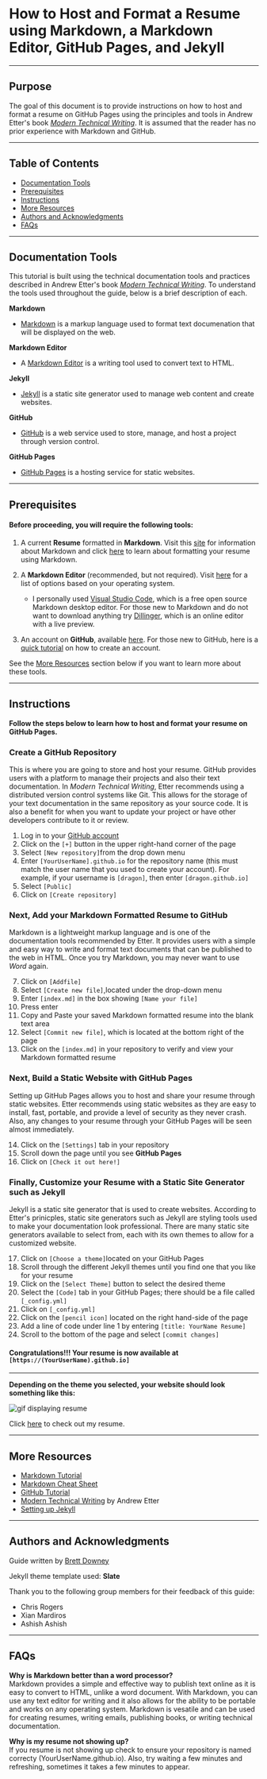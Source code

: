 # **How to Host and Format a Resume using Markdown, a Markdown Editor, GitHub Pages, and Jekyll**
---

## **Purpose**  
The goal of this document is to provide instructions on how to host and format a resume on GitHub Pages using the principles and tools in Andrew Etter's book [*Modern Technical Writing*](https://www.amazon.ca/Modern-Technical-Writing-Introduction-Documentation-ebook/dp/B01A2QL9SS). It is assumed that the reader has no prior experience with Markdown and GitHub. 

---
## **Table of Contents**
- [Documentation Tools](#documentation-tools)
- [Prerequisites](#prerequisites)
- [Instructions](#instructions)
- [More Resources](#more-resources)
- [Authors and Acknowledgments](#authors-and-acknowledgments)
- [FAQs](#faqs)
---
## **Documentation Tools**
This tutorial is built using the technical documentation tools and practices described in Andrew Etter's book [*Modern Technical Writing*](https://www.amazon.ca/Modern-Technical-Writing-Introduction-Documentation-ebook/dp/B01A2QL9SS). To understand the tools used throughout the guide, below is a brief description of each.    
 
 **Markdown**

 - [Markdown](https://www.markdownguide.org/getting-started/) is a markup language used to format text documenation that will be displayed on the web. 
 
 **Markdown Editor**

 - A [Markdown Editor](https://www.oberlo.ca/blog/markdown-editors) is a writing tool used to convert text to HTML.

 **Jekyll**

 - [Jekyll](https://jekyllrb.com/) is a static site generator used to manage web content and create websites.   

 **GitHub**

 - [GitHub](https://github.com/) is a web service used to store, manage, and host a project through version control.  

 **GitHub Pages**

 - [GitHub Pages](https://pages.github.com/) is a hosting service for static websites.  


 ---

## **Prerequisites**

#### Before proceeding, you will require the following tools: 

1. A current **Resume** formatted in **Markdown**. Visit this [site](https://www.markdownguide.org/getting-started/) for information about Markdown and click [here](https://www.markdownguide.org/basic-syntax/) to learn about formatting your resume using Markdown.   
    
2.  A **Markdown Editor** (recommended, but not required). Visit [here](https://www.oberlo.ca/blog/markdown-editors) for a list of options based on your operating system.  
    - I personally used [Visual Studio Code](https://code.visualstudio.com/), which is a free open source Markdown desktop editor. For those new to Markdown and do not want to download anything try [Dillinger](https://dillinger.io/), which is an online editor with a live preview.

3. An account on **GitHub**, available [here](https://github.com/login?return_to=https%3A%2F%2Fgithub.com%2Fnew). For those new to GitHub, here is a [quick tutorial](https://www.wikihow.com/Create-an-Account-on-GitHub) on how to create an account.

See the [More Resources](#more-resources) section below if you want to learn more about these tools. 

 
---

## Instructions

**Follow the steps below to learn how to host and format your resume on GitHub Pages.**

### Create a GitHub Repository
This is where you are going to store and host your resume. GitHub provides users with a platform to manage their projects and also their text documentation. In *Modern Technical Writing*, Etter recommends using a distributed version control systems like Git. This allows for the storage of your text documentation in the same repository as your source code. It is also a benefit for when you want to update your project or have other developers contribute to it or review. 
1. Log in to your [GitHub account](https://github.com/login)
2. Click on the `[+]` button in the upper right-hand corner of the page 
3. Select `[New repository]`from the drop down menu
4. Enter `[YourUserName].github.io` for the repository name (this must match the user name that you used to create your account). For example, if your username is `[dragon]`, then enter `[dragon.github.io]`
5. Select `[Public]`
6. Click on `[Create repository]`  

### Next, Add your Markdown Formatted Resume to GitHub
Markdown is a lightweight markup language and is one of the documentation tools recommended by Etter. It provides users with a simple and easy way to write and format text documents that can be published to the web in HTML. Once you try Markdown, you may never want to use *Word* again.  

7. Click on `[Addfile]`  
8. Select `[Create new file]`,located under the drop-down menu  
9. Enter `[index.md]` in the box showing `[Name your file]`  
10. Press enter  
11. Copy and Paste your saved Markdown formatted resume into the blank text area  
12. Select `[Commit new file]`, which is located at the bottom right of the page  
13. Click on the `[index.md]` in your repository to verify and view your Markdown formatted resume  

### Next, Build a Static Website with GitHub Pages
Setting up GitHub Pages allows you to  host and share your resume through static websites. Etter recommends using static websites as they are easy to install, fast, portable, and provide a level of security as they never crash. Also, any changes to your resume through your GitHub Pages will be seen almost immediately.  

14. Click on the `[Settings]` tab in your repository  
15. Scroll down the page until you see **GitHub Pages**  
16. Click on `[Check it out here!]`

### Finally, Customize your Resume with a **Static Site Generator** such as Jekyll 
Jekyll is a static site generator that is used to create websites. According to Etter's prinicples, static site generators such as Jekyll are styling tools used to make your documentation look professional. There are many static site generators available to select from, each with its own themes to allow for a customized website.    

17. Click on `[Choose a theme]`located on your GitHub Pages    
18. Scroll through the different Jekyll themes until you find one that you like for your resume
19. Click on the `[Select Theme]` button to select the desired theme
20. Select the `[Code]` tab in your GitHub Pages; there should be a file called `[_config.yml]`
21. Click on `[_config.yml]`
22. Click on the `[pencil icon]` located on the right hand-side of the page
23. Add a line of code under line 1 by entering `[title: YourName Resume]`
24. Scroll to the bottom of the page and select `[commit changes]`

  

#### Congratulations!!! Your resume is now available at `[https://(YourUserName).github.io]`  
---


**Depending on the theme you selected, your website should look something like this:**

![gif displaying resume](https://i.imgur.com/Jsq1vhe.gif)


Click [here]( https://brettdowney.github.io/) to check out my resume. 

---

## More Resources
- [Markdown Tutorial](https://www.markdowntutorial.com/)
- [Markdown Cheat Sheet](https://www.markdownguide.org/cheat-sheet)
- [GitHub Tutorial](https://docs.github.com/en/get-started/quickstart/hello-world)
- [Modern Technical Writing](https://www.amazon.ca/Modern-Technical-Writing-Introduction-Documentation-ebook/dp/B01A2QL9SS) by Andrew Etter
- [Setting up Jekyll](https://programminghistorian.org/en/lessons/building-static-sites-with-jekyll-github-pages#setting-up-jekyll-)
---


## Authors and Acknowledgments
Guide written by [Brett Downey](https://github.com/brettdowney/brettdowney.github.io)

Jekyll theme template used: **Slate**

Thank you to the following group members for their feedback of this guide:

- Chris Rogers
- Xian Mardiros
- Ashish Ashish
---


## FAQs
**Why is Markdown better than a word processor?**  
 Markdown provides a simple and effective way to publish text online as it is easy to convert to HTML, unlike a word document. With Markdown, you can use any text editor for writing and it also allows for the ability to be portable and works on any operating system. Markdown is vesatile and can be used for creating resumes, writing emails, publishing books, or writing technical documentation.   

 **Why is my resume not showing up?**  
 If you resume is not showing up check to ensure your repository is named correcty (YourUserName.github.io). Also, try waiting a few minutes and refreshing, sometimes it takes a few minutes to appear.    
